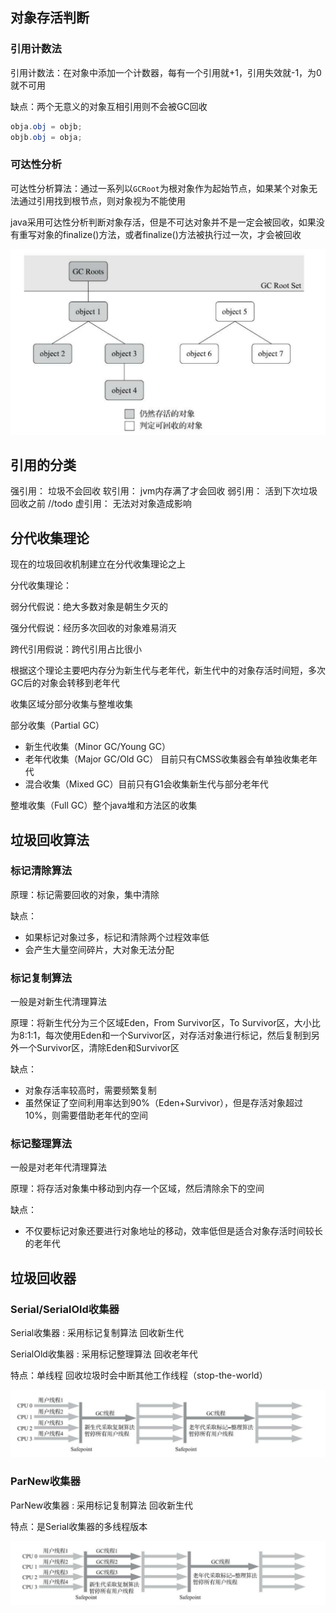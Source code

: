 ## 对象存活判断

### 引用计数法
引用计数法：在对象中添加一个计数器，每有一个引用就+1，引用失效就-1，为0就不可用

缺点：两个无意义的对象互相引用则不会被GC回收
```java
obja.obj = objb;
objb.obj = obja;
```    

### 可达性分析

可达性分析算法：通过一系列以`GCRoot`为根对象作为起始节点，如果某个对象无法通过引用找到根节点，则对象视为不能使用

java采用可达性分析判断对象存活，但是不可达对象并不是一定会被回收，如果没有重写对象的finalize()方法，或者finalize()方法被执行过一次，才会被回收


![可达分析算法](../../../img/jvm/可达性分析.png)

## 引用的分类

强引用： 垃圾不会回收
软引用： jvm内存满了才会回收
弱引用： 活到下次垃圾回收之前
//todo
虚引用： 无法对对象造成影响

## 分代收集理论

现在的垃圾回收机制建立在分代收集理论之上

分代收集理论：

弱分代假说：绝大多数对象是朝生夕灭的

强分代假说：经历多次回收的对象难易消灭

跨代引用假说：跨代引用占比很小

根据这个理论主要吧内存分为新生代与老年代，新生代中的对象存活时间短，多次GC后的对象会转移到老年代

收集区域分部分收集与整堆收集

部分收集（Partial GC）
- 新生代收集（Minor GC/Young GC）
- 老年代收集（Major GC/Old GC） 目前只有CMSS收集器会有单独收集老年代
- 混合收集（Mixed GC）目前只有G1会收集新生代与部分老年代

整堆收集（Full GC）整个java堆和方法区的收集


## 垃圾回收算法

### 标记清除算法

原理：标记需要回收的对象，集中清除

缺点：
- 如果标记对象过多，标记和清除两个过程效率低
- 会产生大量空间碎片，大对象无法分配

### 标记复制算法

一般是对新生代清理算法

原理：将新生代分为三个区域Eden，From Survivor区，To Survivor区，大小比为8:1:1，每次使用Eden和一个Survivor区，对存活对象进行标记，然后复制到另外一个Survivor区，清除Eden和Survivor区

缺点：
- 对象存活率较高时，需要频繁复制
- 虽然保证了空间利用率达到90%（Eden+Survivor），但是存活对象超过10%，则需要借助老年代的空间

### 标记整理算法

一般是对老年代清理算法

原理：将存活对象集中移动到内存一个区域，然后清除余下的空间

缺点：
- 不仅要标记对象还要进行对象地址的移动，效率低但是适合对象存活时间较长的老年代


## 垃圾回收器

### Serial/SerialOld收集器

Serial收集器 : 采用标记复制算法 回收新生代

SerialOld收集器 : 采用标记整理算法 回收老年代

特点：单线程  回收垃圾时会中断其他工作线程（stop-the-world）

![Serial收集器工作原理](../../../img/jvm/serial收集器.png)


### ParNew收集器

ParNew收集器 : 采用标记复制算法 回收新生代 

特点：是Serial收集器的多线程版本

![ParNew收集器工作原理](../../../img/jvm/parnew收集器.png)
